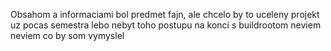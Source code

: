 Obsahom a informaciami bol predmet fajn, ale chcelo by to uceleny projekt uz pocas semestra lebo nebyt toho postupu na konci s buildrootom neviem neviem co by som vymyslel 
